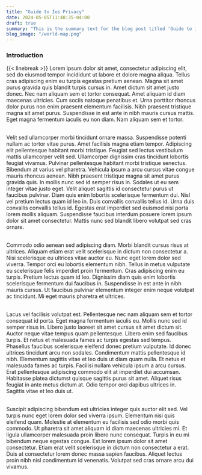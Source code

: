 ```yaml
---
title: "Guide to Ios Privacy"
date: 2024-05-05T11:48:35-04:00
draft: true
summary: "This is the summary text for the blog post titled 'Guide to iOS Privacy'. The summary needs to be exactly 70 characters."
blog_image: "/world-map.png"
---
```


### Introduction
{{< linebreak >}}
Lorem ipsum dolor sit amet, consectetur adipiscing elit, sed do eiusmod tempor incididunt ut labore et dolore magna aliqua. Tellus cras adipiscing enim eu turpis egestas pretium aenean. Magna sit amet purus gravida quis blandit turpis cursus in. Amet dictum sit amet justo donec. Nec nam aliquam sem et tortor consequat. Amet aliquam id diam maecenas ultricies. Cum sociis natoque penatibus et. Urna porttitor rhoncus dolor purus non enim praesent elementum facilisis. Nibh praesent tristique magna sit amet purus. Suspendisse in est ante in nibh mauris cursus mattis. Eget magna fermentum iaculis eu non diam. Nam aliquam sem et tortor.  

\
Velit sed ullamcorper morbi tincidunt ornare massa. Suspendisse potenti nullam ac tortor vitae purus. Amet facilisis magna etiam tempor. Adipiscing elit pellentesque habitant morbi tristique. Feugiat sed lectus vestibulum mattis ullamcorper velit sed. Ullamcorper dignissim cras tincidunt lobortis feugiat vivamus. Pulvinar pellentesque habitant morbi tristique senectus. Bibendum at varius vel pharetra. Vehicula ipsum a arcu cursus vitae congue mauris rhoncus aenean. Nibh praesent tristique magna sit amet purus gravida quis. In mollis nunc sed id semper risus in. Sodales ut eu sem integer vitae justo eget. Velit aliquet sagittis id consectetur purus ut faucibus pulvinar. Diam quis enim lobortis scelerisque fermentum dui. Nisl vel pretium lectus quam id leo in. Duis convallis convallis tellus id. Urna duis convallis convallis tellus id. Egestas erat imperdiet sed euismod nisi porta lorem mollis aliquam. Suspendisse faucibus interdum posuere lorem ipsum dolor sit amet consectetur. Mattis nunc sed blandit libero volutpat sed cras ornare.  

\
Commodo odio aenean sed adipiscing diam. Morbi blandit cursus risus at ultrices. Aliquam etiam erat velit scelerisque in dictum non consectetur a. Nisi scelerisque eu ultrices vitae auctor eu. Nunc eget lorem dolor sed viverra. Tempor orci eu lobortis elementum nibh. Tellus in metus vulputate eu scelerisque felis imperdiet proin fermentum. Cras adipiscing enim eu turpis. Pretium lectus quam id leo. Dignissim diam quis enim lobortis scelerisque fermentum dui faucibus in. Suspendisse in est ante in nibh mauris cursus. Ut faucibus pulvinar elementum integer enim neque volutpat ac tincidunt. Mi eget mauris pharetra et ultrices.  

\
Lacus vel facilisis volutpat est. Pellentesque nec nam aliquam sem et tortor consequat id porta. Eget magna fermentum iaculis eu. Mollis nunc sed id semper risus in. Libero justo laoreet sit amet cursus sit amet dictum sit. Auctor neque vitae tempus quam pellentesque. Libero enim sed faucibus turpis. Et netus et malesuada fames ac turpis egestas sed tempus. Phasellus faucibus scelerisque eleifend donec pretium vulputate. Id donec ultrices tincidunt arcu non sodales. Condimentum mattis pellentesque id nibh. Elementum sagittis vitae et leo duis ut diam quam nulla. Et netus et malesuada fames ac turpis. Facilisi nullam vehicula ipsum a arcu cursus. Erat pellentesque adipiscing commodo elit at imperdiet dui accumsan. Habitasse platea dictumst quisque sagittis purus sit amet. Aliquet risus feugiat in ante metus dictum at. Odio tempor orci dapibus ultrices in. Sagittis vitae et leo duis ut.  

\
Suscipit adipiscing bibendum est ultricies integer quis auctor elit sed. Vel turpis nunc eget lorem dolor sed viverra ipsum. Elementum nisi quis eleifend quam. Molestie at elementum eu facilisis sed odio morbi quis commodo. Ut pharetra sit amet aliquam id diam maecenas ultricies mi. Et ligula ullamcorper malesuada proin libero nunc consequat. Turpis in eu mi bibendum neque egestas congue. Est lorem ipsum dolor sit amet consectetur. Etiam erat velit scelerisque in dictum non consectetur a erat. Duis at consectetur lorem donec massa sapien faucibus. Aliquet lectus proin nibh nisl condimentum id venenatis. Volutpat sed cras ornare arcu dui vivamus.